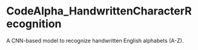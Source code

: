 # CodeAlpha_HandwrittenCharacterRecognition
A CNN-based model to recognize handwritten English alphabets (A-Z).
